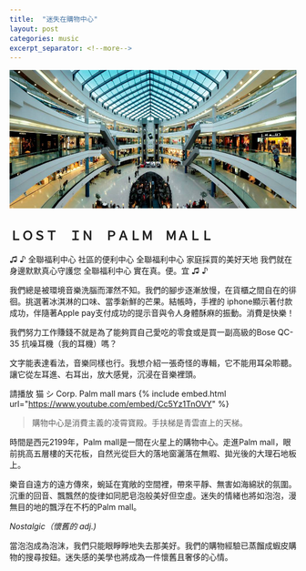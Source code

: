 ```yaml
---
title:  "迷失在購物中心"
layout: post
categories: music
excerpt_separator: <!--more-->
---
```

![](/assets/images/mall.jpg)

ＬＯＳＴ　ＩＮ　ＰＡＬＭ　ＭＡＬＬ<!--more-->
---
♫ ♪
全聯福利中心
社區的便利中心
全聯福利中心
家庭採買的美好天地
我們就在身邊默默真心守護您
全聯福利中心
實在真。便。宜
♫ ♪

我們總是被環境音樂洗腦而渾然不知。我們的腳步逐漸放慢，在貨櫃之間自在的徘徊。挑選著冰淇淋的口味、當季新鮮的芒果。結帳時，手裡的 iphone顯示著付款成功，伴隨著Apple pay支付成功的提示音與令人身體酥麻的振動。消費是快樂！

我們努力工作賺錢不就是為了能夠買自己愛吃的零食或是買一副高級的Bose QC-35 抗噪耳機（我的耳機）嗎？

文字能表達看法，音樂同樣也行。我想介紹一張奇怪的專輯，它不能用耳朵聆聽。讓它從左耳進、右耳出，放大感覺，沉浸在音樂裡頭。

請播放 猫 シ Corp. Palm mall mars
{% include embed.html url="https://www.youtube.com/embed/Cc5Yz1TnOVY" %}

>購物中心是消費主義的凌霄寶殿。手扶梯是青雲直上的天梯。

時間是西元2199年，Palm mall是一間在火星上的購物中心。走進Palm mall，眼前挑高五層樓的天花板，自然光從巨大的落地窗灑落在無暇、拋光後的大理石地板上。

樂音自遠方的遠方傳來，蜿延在寬敞的空間裡，帶來平靜、無害如海綿狀的氛圍。沉重的回音、飄飄然的旋律如同肥皂泡般美好但空虛。迷失的情緒也將如泡泡，漫無目的地的飄浮在不朽的Palm mall。

*Nostalgic（懷舊的 adj.)*

當泡泡成為泡沫，我們只能眼睜睜地失去那美好。我們的購物經驗已蒸餾成蝦皮購物的搜尋按鈕。迷失感的美學也將成為一件懷舊且奢侈的心情。